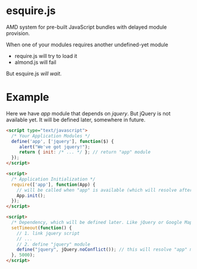 # esquire.js

AMD system for pre-built JavaScript bundles with delayed module provision.

When one of your modules requires another undefined-yet module
- require.js will try to load it
- almond.js will fail

But esquire.js *will wait*.

# Example

Here we have *app* module that depends on *jquery*. But jQuery is not available yet. 
It will be defined later, somewhere in future.

```html
<script type="text/javascript">
  /* Your Application Modules */
  define('app', ['jquery'], function($) {
     alert("We've got jquery!");
     return { init: /* ... */ }; // return "app" module
  });
</script>

<script>
  /* Application Initialization */
  require(['app'], function(App) {
    // will be called when "app" is available (which will resolve after "jquery" is defined)
    App.init(); 
  });
</script>

<script>
  /* Dependency, which will be defined later. Like jQuery or Google Maps */
  setTimeout(function() {
    // 1. link jquery script
    // ...
    // 2. define "jquery" module
    define("jquery", jQuery.noConflict()); // this will resolve "app" module, and *require* call above will complete
  }, 5000);
</script>
```
